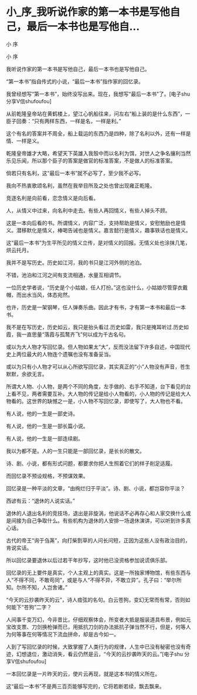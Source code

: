 # 小_序_我听说作家的第一本书是写他自己，最后一本书也是写他自...

小 序

小 序

我听说作家的第一本书是写他自己，最后一本书也是写他自己。

“第一本书”指自传式的小说，“最后一本书”指作家的回忆录。

我曾经想写“第一本书”，始终没写出来。现在，我想写“最后一本书”了。[电子shu 分享V信shufoufou]

从前乾隆皇帝站在黄鹤楼上，望江心帆船往来，问左右“船上装的是什么东西”，一臣子回奏：“只有两样东西，一样是名，一样是利。”

这个有名的答案并不周全，船上载运的东西乃是四种，除了名利以外，还有一样是情、一样是义。

乾隆皇帝雄才大略，希望天下英雄入我彀中而以名利为饵，对世人之争名攘利当然乐见乐闻，所以那个臣子的答案是做官的标准答案，不是做人的标准答案。

倘若只有名利，这“最后一本书”就不必写了，至少我不必写。

我向不热衷歌颂名利，虽然在我举目所及之处也曾出现雍正乾隆。

竞逐名利是向前看，恋念情义是向后看。

人，从情义中过来，向名利中走去。有些人再回情义，有些人掉头不顾。

这是一本向后看的书。所谓情义，内容广泛，支持帮助是情义，安慰勉励也是情义。潜移默化是情义，棒喝告诫也是情义。嘉言懿行是情义，趣事轶话也是情义。

这“最后一本书”为生平所见的情义立传，是对情义的回报。无情义处也涂抹几笔，烘云托月。

我并不是写历史。历史如江河，我的书只是江河外侧的池泊。

不错，池泊和江河之间有支流相通，水量互相调节。

一位历史学者说，“历史是个小姑娘，任人打扮。”这也没什么，小姑娘尽管穿衣戴帽，而出水当风，体态宛然。

也许，历史是一架钢琴，任人弹奏乐曲。因此才有书，才有第一本书和最后一本书。

我不是在写历史，历史如云，我只是抬头看过.历史如雷，我只是掩耳听过.历史如霞，我一直思量“落霞与孤鹜齐飞”何以成为千古名句。

或以为大人物才写回忆录。但人物如果太“大”，反而没法留下许多自述，中国现代史上两位最大的人物连个遗嘱也没有准备妥当。

或以为只有小人物才可以从心所欲写回忆录，其实真正的“小”人物没有声音，苍生默默，余欲无言。

所谓大人物、小人物，是两个不同的角度，左手做的、右手不知道，台下看见的台上看不见，两者需要互补。大人物的传记是给小人物看的，小人物的传记是给大人物看的。这世界的缺憾之一是，小人物不写回忆录，即使写了，大人物也不看。

有人说，他的一生是一部史诗。

有人说，他的一生是一部长篇小说。

有人说，他的一生是一部连续剧。

我以为都不是。人的一生只能是一部回忆录，是长长的散文。

诗、剧、小说，都有形式问题，都要求你把人生照着它们的样子削足适履。

而回忆录不预设规格，不预谋效果。

回忆录是一种平淡的文章，“由绚烂归于平淡”。诗、剧、小说，都岂容你平淡？

西谚有云：“退休的人说实话。”

退休的人退出名利的竞技场，退出是非旋涡，他说话不必再存心和人家交换什么或是间接为自己争取什么。有些机构为退休的人安排一场退休演讲，可以听到许多真心话。

古代的帝王“询于刍荛”，向打柴割草的人问长问短，正因为这些人没有政治目的，肯说实话。

所以回忆录要退休以后过若干年抄写，这时他已没资格参加说谎俱乐部。

回忆录的无上要件是真实，个人主观上的真实。这是一所独家博物馆，有些东西与人“不得不同，不敢苟同”，或是与人“不得不异，不敢立异”。孔子曰：“举尔所知。尔所不知，人岂舍诸。”

“今天的云抄袭昨天的云”，诗人痖弦的名句。白云苍狗，变幻无常而有常，否则如何能下“苍狗”二字？

人间事千变万幻，今非昔比，仔细观察体会，所变者大抵是服装道具布景，例如元宝改支票、刀剑换枪弹而已，用抵抗刀剑的办法抵抗子弹当然不行，但是，何等人为何等事在何等情况下流血拼命，却是古今如一。

人到了写回忆录的时候，大致掌握了人类行为的规律，人生中已没有秘密也没有奇迹，幻想退位，激动消失，看云仍然是云，“今天的云抄袭昨天的云。”[电子shu 分享V信shufoufou]

一本回忆录是一片昨天的云，使片云再现，就是这本书的情义所在。

这“最后一本书”不是两三百页能够写完的，它将若断若续，飘去飘来。